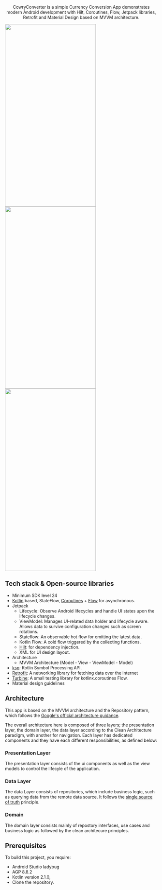 <p align="center">  
CowryConverter is a simple Currency Conversion App demonstrates modern Android development with Hilt, Coroutines, Flow, Jetpack libraries, Retrofit and Material Design based on MVVM architecture.

<p align="center">
</p>
<img src="https://github.com/user-attachments/assets/3dc33b8c-45ca-4d73-8557-1a3a3c4b08b8" width="300" height="600"/>
<img src="https://github.com/user-attachments/assets/379cf1d6-f6c2-469c-a7f6-2f7dbf599e96" width="300" height="600"/>
<img src="https://github.com/user-attachments/assets/91347d59-cfce-4127-976a-46bce199dde8" width="300" height="600"/>

## Tech stack & Open-source libraries
- Minimum SDK level 24
- [Kotlin](https://kotlinlang.org/) based, StateFlow, [Coroutines](https://github.com/Kotlin/kotlinx.coroutines) + [Flow](https://kotlin.github.io/kotlinx.coroutines/kotlinx-coroutines-core/kotlinx.coroutines.flow/) for asynchronous.
- Jetpack
  - Lifecycle: Observe Android lifecycles and handle UI states upon the lifecycle changes.
  - ViewModel: Manages UI-related data holder and lifecycle aware. Allows data to survive configuration changes such as screen rotations.
  - Stateflow: An observable hot flow for emitting the latest data.
  - Kotlin Flow: A cold flow triggered by the collecting functions.
  - [Hilt](https://dagger.dev/hilt/): for dependency injection.
  - XML for UI design layout.
- Architecture
  - MVVM Architecture (Model - View - ViewModel - Model)
- [ksp](https://github.com/google/ksp): Kotlin Symbol Processing API.
- [Retrofit](https://github.com/square/retrofit): A networking library for fetching data over the internet
- [Turbine](https://github.com/cashapp/turbine): A small testing library for kotlinx.coroutines Flow.
- Material design guidelines
  
## Architecture
This app is based on the MVVM architecture and the Repository pattern, which follows the [Google's official architecture guidance](https://developer.android.com/topic/architecture).

The overall architecture here is composed of three layers; the presentation layer, the domain layer, the data layer according to the Clean Architecture paradigm, with another for navigation. Each layer has dedicated components and they have each different responsibilities, as defined below:

### Presentation Layer
The presentation layer consists of the ui components as well as the view models to control the lifecyle of the application.

### Data Layer
The data Layer consists of repositories, which include business logic, such as querying data from the remote data source. It follows the [single source of truth](https://en.wikipedia.org/wiki/Single_source_of_truth) principle.<br>

### Domain
The domain layer consists mainly of repostory interfaces, use cases and business logic as followed by the clean architecure principles.


## Prerequisites
To build this project, you require:

- Android Studio ladybug
- AGP 8.8.2
- Kotlin version 2.1.0,
- Clone the repository.
